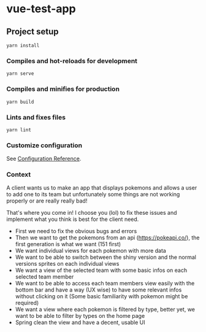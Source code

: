 # vue-test-app

## Project setup
```
yarn install
```

### Compiles and hot-reloads for development
```
yarn serve
```

### Compiles and minifies for production
```
yarn build
```

### Lints and fixes files
```
yarn lint
```

### Customize configuration
See [Configuration Reference](https://cli.vuejs.org/config/).

### Context
A client wants us to make an app that displays pokemons and allows a user to add one to its team but unfortunately some things are not working properly or are really really bad!

That's where you come in! I choose you (lol) to fix these issues and implement what you think is best for the client need.

- First we need to fix the obvious bugs and errors
- Then we want to get the pokemons from an api (https://pokeapi.co/), the first generation is what we want (151 first)
- We want individual views for each pokemon with more data
- We want to be able to switch between the shiny version and the normal versions sprites on each individual views
- We want a view of the selected team with some basic infos on each selected team member
- We want to be able to access each team members view easily with the bottom bar and have a way (UX wise) to have some relevant infos without clicking on it (Some basic familiarity with pokemon might be required)
- We want a view where each pokemon is filtered by type, better yet, we want to be able to filter by types on the home page
- Spring clean the view and have a decent, usable UI
